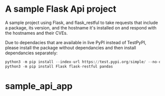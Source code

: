 # A sample Flask Api project

A sample project using Flask, and flask_restful to take requests that include a package, its version, and the hostname it's installed on and respond with the hostnames and their CVEs.

Due to dependacies that are available in live PyPI instead of TestPyPI, please install the package without dependancies and then install dependancies separately:

```python
python3 -m pip install --index-url https://test.pypi.org/simple/ --no-deps api_app
python3 -m pip install Flask flask-restful pandas
```
# sample_api_app
